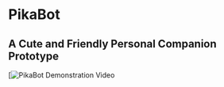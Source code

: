 # PikaBot
A Cute and Friendly Personal Companion Prototype
-------------------------------------------------
[![PikaBot Demonstration Video](https://www.youtube.com/watch?v=YDTyF7I5aXk)
